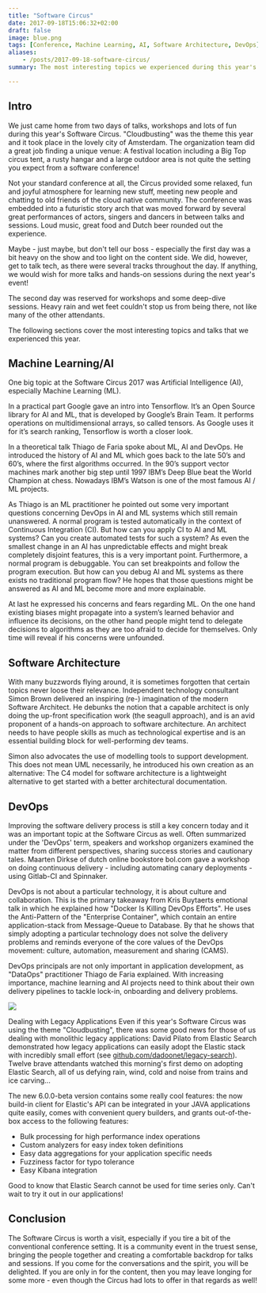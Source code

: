```yaml
---
title: "Software Circus"
date: 2017-09-18T15:06:32+02:00
draft: false
image: blue.png
tags: [Conference, Machine Learning, AI, Software Architecture, DevOps]
aliases:
    - /posts/2017-09-18-software-circus/
summary: The most interesting topics we experienced during this year's Software Circus include AI/ Machine Learning, Software Architecture, DevOps.

---
```

## Intro
We just came home from two days of talks, workshops and lots of fun during this year's Software Circus. "Cloudbusting" was the theme this year and it took place in the lovely city of Amsterdam. The organization team did a great job finding a unique venue: A festival location including a Big Top circus tent, a rusty hangar and a large outdoor area is not quite the setting you expect from a software conference!

Not your standard conference at all, the Circus provided some relaxed, fun and joyful atmosphere for learning new stuff, meeting new people and chatting to old friends of the cloud native community. The conference was embedded into a futuristic story arch that was moved forward by several great performances of actors, singers and dancers in between talks and sessions. Loud music, great food and Dutch beer rounded out the experience.

Maybe - just maybe, but don't tell our boss - especially the first day was a bit heavy on the show and too light on the content side. We did, however, get to talk tech, as there were several tracks throughout the day. If anything, we would wish for more talks and hands-on sessions during the next year's event!

The second day was reserved for workshops and some deep-dive sessions. Heavy rain and wet feet couldn't stop us from being there, not like many of the other attendants.

The following sections cover the most interesting topics and talks that we experienced this year.


## Machine Learning/AI
One big topic at the Software Circus 2017 was Artificial Intelligence (AI), especially Machine Learning (ML).

In a practical part Google gave an intro into Tensorflow. It’s an Open Source library for AI and ML, that is developed by Google’s Brain Team. It performs operations on multidimensional arrays, so called tensors. As Google uses it for it’s search ranking, Tensorflow is worth a closer look.

In a theoretical talk Thiago de Faria spoke about ML, AI and DevOps. He introduced the history of AI and ML which goes back to the late 50’s and 60’s, where the first algorithms occurred. In the 90’s support vector machines mark another big step until 1997 IBM’s Deep Blue beat the World Champion at chess. Nowadays IBM’s Watson is one of the most famous AI / ML projects.

As Thiago is an ML practitioner he pointed out some very important questions concerning DevOps in AI and ML systems which still remain unanswered. A normal program is tested automatically in the context of Continuous Integration (CI). But how can you apply CI to AI and ML systems? Can you create automated tests for such a system? As even the smallest change in an AI has unpredictable effects and might break completely disjoint features, this is a very important point. Furthermore, a normal program is debuggable. You can set breakpoints and follow the program execution. But how can you debug AI and ML systems as there exists no traditional program flow? He hopes that those questions might be answered as AI and ML become more and more explainable.

At last he expressed his concerns and fears regarding ML. On the one hand existing biases might propagate into a system’s learned behavior and influence its decisions, on the other hand people might tend to delegate decisions to algorithms as they are too afraid to decide for themselves. Only time will reveal if his concerns were unfounded.


## Software Architecture 
With many buzzwords flying around, it is sometimes forgotten that certain topics never loose their relevance. Independent technology consultant Simon Brown delivered an inspiring (re-) imagination of the modern Software Architect. He debunks the notion that a capable architect is only doing the up-front specification work (the seagull approach), and is an avid proponent of a hands-on approach to software architecture. An architect needs to have people skills as much as technological expertise and is an essential building block for well-performing dev teams.

Simon also advocates the use of modelling tools to support development. This does not mean UML necessarily, he introduced his own creation as an alternative: The C4 model for software architecture is a lightweight alternative to get started with a better architectural documentation.


## DevOps
Improving the software delivery process is still a key concern today and it was an important topic at the Software Circus as well. Often summarized under the 'DevOps' term, speakers and workshop organizers examined the matter from different perspectives, sharing success stories and cautionary tales. Maarten Dirkse of dutch online bookstore bol.com gave a workshop on doing continuous delivery - including automating canary deployments - using Gitlab-CI and Spinnaker.

DevOps is not about a particular technology, it is about culture and collaboration. This is the primary takeaway from Kris Buytaerts emotional talk in which he explained how "Docker Is Killing DevOps Efforts". He uses the Anti-Pattern of the "Enterprise Container", which contain an entire application-stack from Message-Queue to Database. By that he shows that simply adopting a particular technology does not solve the delivery problems and reminds everyone of the core values of the DevOps movement: culture, automation, measurement and sharing (CAMS).

DevOps principals are not only important in application development, as "DataOps" practitioner Thiago de Faria explained. With increasing importance, machine learning and AI projects need to think about their own delivery pipelines to tackle lock-in, onboarding and delivery problems.

![](/images/bigtop.png)

Dealing with Legacy Applications 
Even if this year's Software Circus was using the theme "Cloudbusting", there was some good news for those of us dealing with monolithic legacy applications: David Pilato from Elastic Search demonstrated how legacy applications can easily adopt the Elastic stack with incredibly small effort (see [github.com/dadoonet/legacy-search](http://github.com/dadoonet/legacy-search)). Twelve brave attendants watched this morning's first demo on adopting Elastic Search, all of us defying rain, wind, cold and noise from trains and ice carving...

The new 6.0.0-beta version contains some really cool features: the now build-in client for Elastic's API can be integrated in your JAVA applications quite easily, comes with convenient query builders, and grants out-of-the-box access to the following features:

* Bulk processing for high performance index operations
* Custom analyzers for easy index token definitions
* Easy data aggregations for your application specific needs
* Fuzziness factor for typo tolerance
* Easy Kibana integration


Good to know that Elastic Search cannot be used for time series only. Can't wait to try it out in our applications!


## Conclusion
The Software Circus is worth a visit, especially if you tire a bit of the conventional conference setting. It is a community event in the truest sense, bringing the people together and creating a comfortable backdrop for talks and sessions. If you come for the conversations and the spirit, you will be delighted. If you are only in for the content, then you may leave longing for some more - even though the Circus had lots to offer in that regards as well!